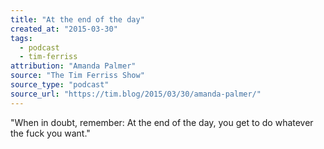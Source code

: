 ```yaml
---
title: "At the end of the day"
created_at: "2015-03-30"
tags:
  - podcast
  - tim-ferriss
attribution: "Amanda Palmer"
source: "The Tim Ferriss Show"
source_type: "podcast"
source_url: "https://tim.blog/2015/03/30/amanda-palmer/"
---
```


"When in doubt, remember: At the end of the day, you get to do whatever the fuck you want."
